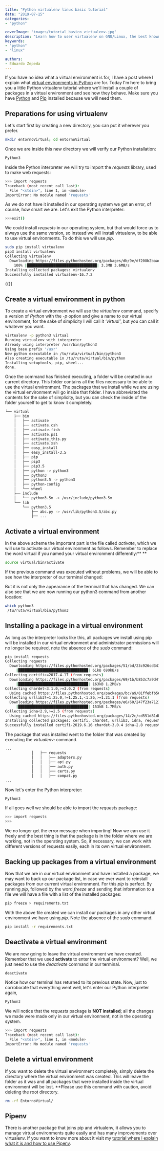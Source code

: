 ```yaml
---
title: "Python virtualenv linux basic tutorial"
date: "2019-07-15"
categories:
- "python"

coverImage: "images/tutorial_basico_virtualenv.jpg"
description: "Learn how to user virtualenv on GNU/Linux, the best known python tool for managing virtual environments visit this tutorial."
keywords:
- "python"
- "linux"

authors:
- Eduardo Zepeda
---
```


If you have no idea what a virtual environment is for, I have a post where I explain what [virtual environments in Python](/en/why-should-you-use-a-virtual-environment-in-python/) are for. Today I'm here to bring you a little Python virtualenv tutorial where we'll install a couple of packages in a virtual environment and see how they behave. Make sure you have [Python](https://www.python.org/#?) and [Pip](https://pip.pypa.io/en/stable/installing/#?) installed because we will need them.

## Preparations for using virtualenv

Let's start first by creating a new directory, you can put it wherever you prefer.

```bash
mkdir entornoVirtual; cd entornoVirtual
```

Once we are inside this new directory we will verify our Python installation:

```bash
Python3
```

Inside the Python interpreter we will try to import the _requests_ library, used to make web requests:

```bash
>>> import requests
Traceback (most recent call last):
  File "<stdin>", line 1, in <module>
ImportError: No module named 'requests'
```

As we do not have it installed in our operating system we get an error, of course, how smart we are. Let's exit the Python interpreter:

```bash
>>>exit()
```

We could install _requests_ in our operating system, but that would force us to always use the same version, so instead we will install virtualenv, to be able to use virtual environments. To do this we will use _pip_.

```bash
sudo pip install virtualenv
pip3 install virtualenv
Collecting virtualenv
  Downloading https://files.pythonhosted.org/packages/db/9e/df208b2baad146fe3fbe750eacadd6e49bcf2f2c3c1117b7192a7b28aec4/virtualenv-16.7.2-py2.py3-none-any.whl --(3.3MB)
    100% |████████████████████████████████| 3.3MB 3.6MB/s 
Installing collected packages: virtualenv
Successfully installed virtualenv-16.7.2
```

{{<ad>}}

## Create a virtual environment in python

To create a virtual environment we will use the _virtualenv_ command, specify a version of _Python_ with the _-p_ option and give a name to our virtual environment, for the sake of simplicity I will call it _'virtual'_, but you can call it whatever you want.

```bash
virtualenv -p python3 virtual
Running virtualenv with interpreter
Already using interpreter /usr/bin/python3
Using base prefix '/usr'
New python executable in /tu/ruta/virtual/bin/python3
Also creating executable in /tu/ruta/virtual/bin/python
Installing setuptools, pip, wheel...
done.
```

Once the command has finished executing, a folder will be created in our current directory. This folder contains all the files necessary to be able to use the virtual environment. The packages that we install while we are using the virtual environment will go inside that folder. I have abbreviated the contents for the sake of simplicity, but you can check the inside of the folder yourself to get to know it completely.

```bash
└── virtual
    ├── bin
    │   ├── activate
    │   ├── activate.csh
    │   ├── activate.fish
    │   ├── activate.ps1
    │   ├── activate_this.py
    │   ├── activate.xsh
    │   ├── easy_install
    │   ├── easy_install-3.5
    │   ├── pip
    │   ├── pip3
    │   ├── pip3.5
    │   ├── python -> python3
    │   ├── python3
    │   ├── python3.5 -> python3
    │   ├── python-config
    │   └── wheel
    ├── include
    │   └── python3.5m -> /usr/include/python3.5m
    └── lib
        └── python3.5
            ├── abc.py -> /usr/lib/python3.5/abc.py
            ├── ...
```

## Activate a virtual environment

In the above scheme the important part is the file called _activate_, which we will use to activate our virtual environment as follows. Remember to replace the word virtual if you named your virtual environment differently:** **

```bash
source virtual/bin/activate
```

If the previous command was executed without problems, we will be able to see how the interpreter of our terminal changed:

But it is not only the appearance of the terminal that has changed. We can also see that we are now running our python3 command from another location:

```bash
which python3
 /tu/ruta/virtual/bin/python3
```

## Installing a package in a virtual environment

As long as the interpreter looks like this, all packages we install using pip will be installed in our virtual environment and administrator permissions will no longer be required, note the absence of the _sudo_ command:

```bash
pip install requests
Collecting requests
  Downloading https://files.pythonhosted.org/packages/51/bd/23c926cd341ea6b7dd0b2a00aba99ae0f828be89d72b2190f27c11d4b7fb/requests-2.22.0-py2.py3-none-any.whl (57kB)
     |████████████████████████████████| 61kB 690kB/s 
Collecting certifi>=2017.4.17 (from requests)
  Downloading https://files.pythonhosted.org/packages/69/1b/b853c7a9d4f6a6d00749e94eb6f3a041e342a885b87340b79c1ef73e3a78/certifi-2019.6.16-py2.py3-none-any.whl --(157kB)
     |████████████████████████████████| 163kB 1.2MB/s 
Collecting chardet<3.1.0,>=3.0.2 (from requests)
  Using cached https://files.pythonhosted.org/packages/bc/a9/01ffebfb562e4274b6487b4bb1ddec7ca55ec7510b22e4c51f14098443b8/chardet-3.0.4-py2.py3-none-any.whl
Collecting urllib3!=1.25.0,!=1.25.1,<1.26,>=1.21.1 (from requests)
  Downloading https://files.pythonhosted.org/packages/e6/60/247f23a7121ae632d62811ba7f273d0e58972d75e58a94d329d51550a47d/urllib3-1.25.3-py2.py3-none-any.whl (150kB)
     |████████████████████████████████| 153kB 1.7MB/s 
Collecting idna<2.9,>=2.5 (from requests)
  Using cached https://files.pythonhosted.org/packages/14/2c/cd551d81dbe15200be1cf41cd03869a46fe7226e7450af7a6545bfc474c9/idna-2.8-py2.py3-none-any.whl
Installing collected packages: certifi, chardet, urllib3, idna, requests
Successfully installed certifi-2019.6.16 chardet-3.0.4 idna-2.8 requests-2.22.0 urllib3-1.25.3
```

The package that was installed went to the folder that was created by executing the _virtualenv:_ command.

```bash
...
            │   ├── requests
            │   │   ├── adapters.py
            │   │   ├── api.py
            │   │   ├── auth.py
            │   │   ├── certs.py
            │   │   ├── compat.py
...
```

Now let's enter the Python interpreter:

```bash
Python3
```

If all goes well we should be able to import the _requests_ package:

```bash
>>> import requests
>>>
```

We no longer get the error message when importing! Now we can use it freely and the best thing is that the package is in the folder where we are working, not in the operating system. So, if necessary, we can work with different versions of requests easily, each in its own virtual environment.

## Backing up packages from a virtual environment

Now that we are in our virtual environment and have installed a package, we may want to back up our package list, in case we ever want to reinstall packages from our current virtual environment. For this _pip_ is perfect. By running _pip_, followed by the word _freeze_ and sending that information to a file we will have a file with a list of the installed packages:

```bash
pip freeze > requirements.txt
```

With the above file created we can install our packages in any other virtual environment we have using _pip_. Note the absence of the _sudo_ command.

```bash
pip install -r requirements.txt
```

## Deactivate a virtual environment

We are now going to leave the virtual environment we have created. Remember that we used **activate** to enter the virtual environment? Well, we just need to use the _deactivate_ command in our terminal.

```bash
deactivate
```

Notice how our terminal has returned to its previous state. Now, just to corroborate that everything went well, let's enter our Python interpreter again,

```bash
Python3
```

We will notice that the _requests_ package is **NOT installed**; all the changes we made were made only in our virtual environment, not in the operating system.

```bash
>>> import requests
Traceback (most recent call last):
  File "<stdin>", line 1, in <module>
ImportError: No module named 'requests'
```

## Delete a virtual environment

If you want to delete the virtual environment completely, simply delete the directory where the virtual environment was created. This will leave the folder as it was and all packages that were installed inside the virtual environment will be lost. **Please use this command with caution, avoid deleting the root directory.

```bash
rm -rf EntornoVirtual/
```

## Pipenv

There is another package that joins pip and virtualenv, it allows you to manage virtual environments quite easily and has many improvements over virtualenv. If you want to know more about it visit my [tutorial where I explain what it is and how to use Pipenv](/en/pipenv-the-virtual-environment-manager-you-dont-know/).